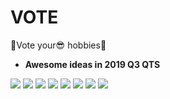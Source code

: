 # VOTE

🎉Vote your😎 hobbies🎉

+ **Awesome ideas in 2019 Q3 QTS**

[![](https://api.gh-polls.com/poll/01DSS9FTTXQXDYYZ6A0NCAA5GF/Pancy.Fan)](https://api.gh-polls.com/poll/01DSS9FTTXQXDYYZ6A0NCAA5GF/Pancy.Fan/vote)
[![](https://api.gh-polls.com/poll/01DSS9FTTXQXDYYZ6A0NCAA5GF/Aaton.Kang)](https://api.gh-polls.com/poll/01DSS9FTTXQXDYYZ6A0NCAA5GF/Aaton.Kang/vote)
[![](https://api.gh-polls.com/poll/01DSS9FTTXQXDYYZ6A0NCAA5GF/Shuo.Liu)](https://api.gh-polls.com/poll/01DSS9FTTXQXDYYZ6A0NCAA5GF/Shuo.Liu/vote)
[![](https://api.gh-polls.com/poll/01DSS9FTTXQXDYYZ6A0NCAA5GF/Crystal.Duan)](https://api.gh-polls.com/poll/01DSS9FTTXQXDYYZ6A0NCAA5GF/Crystal.Duan/vote)
[![](https://api.gh-polls.com/poll/01DSS9FTTXQXDYYZ6A0NCAA5GF/Zero.Zhang)](https://api.gh-polls.com/poll/01DSS9FTTXQXDYYZ6A0NCAA5GF/Zero.Zhang/vote)
[![](https://api.gh-polls.com/poll/01DSS9FTTXQXDYYZ6A0NCAA5GF/Coffee.Wang)](https://api.gh-polls.com/poll/01DSS9FTTXQXDYYZ6A0NCAA5GF/Coffee.Wang/vote)
[![](https://api.gh-polls.com/poll/01DSS9FTTXQXDYYZ6A0NCAA5GF/Liusky.Liu)](https://api.gh-polls.com/poll/01DSS9FTTXQXDYYZ6A0NCAA5GF/Liusky.Liu/vote)
[![](https://api.gh-polls.com/poll/01DSS9FTTXQXDYYZ6A0NCAA5GF/Sense.Gong)](https://api.gh-polls.com/poll/01DSS9FTTXQXDYYZ6A0NCAA5GF/Sense.Gong/vote)
